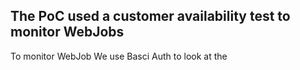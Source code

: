 ## The PoC used a customer availability test to monitor WebJobs

To monitor WebJob We use Basci Auth to look at the 